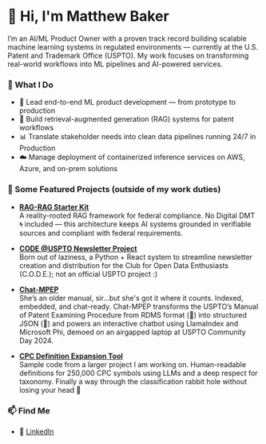# 👋 Hi, I'm Matthew Baker

I’m an AI/ML Product Owner with a proven track record building scalable machine learning systems in regulated environments — currently at the U.S. Patent and Trademark Office (USPTO). My work focuses on transforming real-world workflows into ML pipelines and AI-powered services.

### 🧠 What I Do
- 🚀 Lead end-to-end ML product development — from prototype to production
- 🔎 Build retrieval-augmented generation (RAG) systems for patent workflows
- 📊 Translate stakeholder needs into clean data pipelines running 24/7 in Production
- ☁️ Manage deployment of containerized inference services on AWS, Azure, and on-prem solutions

### 📌 Some Featured Projects (outside of my work duties)

- [**RAG-RAG Starter Kit**](https://github.com/mharrisonbaker/rag-rag-starter)  
  A reality-rooted RAG framework for federal compliance. No Digital DMT 🌀 included — this architecture keeps AI systems grounded in verifiable sources and compliant with federal requirements.

- [**CODE @USPTO Newsletter Project**](https://github.com/USPTOCode/uspto-newsletter)  
  Born out of laziness, a Python + React system to streamline newsletter creation and distribution for the Club for Open Data Enthusiasts (C.O.D.E.); not an official USPTO project :)

- [**Chat-MPEP**]((https://github.com/USPTOCode/MPEP-Chatbot))  
 She’s an older manual, sir…but she's got it where it counts. Indexed, embedded, and chat-ready. Chat-MPEP transforms the USPTO’s Manual of Patent Examining Procedure from RDMS format (🤮) into structured JSON (🧼) and powers an interactive chatbot using LlamaIndex and Microsoft Phi, demoed on an airgapped laptop at USPTO Community Day 2024.

- [**CPC Definition Expansion Tool**](https://github.com/USPTOCode/expandedCPCdefinitions)  
  Sample code from a larger project I am working on. Human-readable definitions for 250,000 CPC symbols using LLMs and a deep respect for taxonomy. Finally a way through the classification rabbit hole without losing your head 👑

### 📫 Find Me
- 🔗 [LinkedIn](https://www.linkedin.com/in/mharrisonbaker)  

